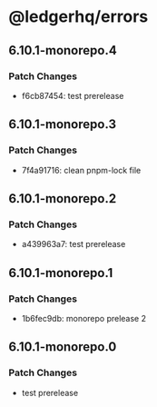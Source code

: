 # @ledgerhq/errors

## 6.10.1-monorepo.4

### Patch Changes

- f6cb87454: test prerelease

## 6.10.1-monorepo.3

### Patch Changes

- 7f4a91716: clean pnpm-lock file

## 6.10.1-monorepo.2

### Patch Changes

- a439963a7: test prerelease

## 6.10.1-monorepo.1

### Patch Changes

- 1b6fec9db: monorepo prelease 2

## 6.10.1-monorepo.0

### Patch Changes

- test prerelease
